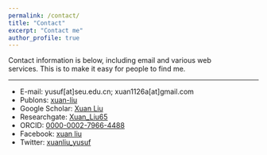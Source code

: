 ```yaml
---
permalink: /contact/
title: "Contact"
excerpt: "Contact me"
author_profile: true
---
```

Contact information is below, including email and various web services. This is to make it easy for people to find me. 

--------
* E-mail: yusuf[at]seu.edu.cn; xuan1126a[at]gmail.com
* Publons: [xuan-liu](https://publons.com/researcher/1280129/xuan-liu)
* Google Scholar: [Xuan Liu](https://scholar.google.com.hk/citations?user=N95MHnkAAAAJ&hl=en)
* Researchgate: [Xuan_Liu65](https://www.researchgate.net/profile/Xuan_Liu65)
* ORCID: [0000-0002-7966-4488](https://orcid.org/0000-0002-7966-4488)
* Facebook: [xuan liu](https://www.facebook.com/profile.php?id=100013576692140)
* Twitter: [xuanliu_yusuf](https://twitter.com/xuanliu_yusuf)

